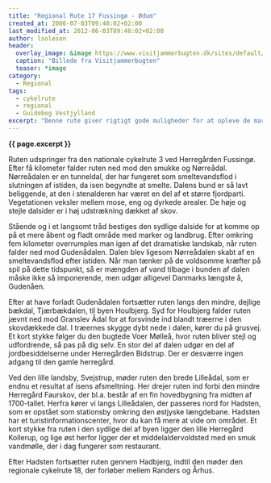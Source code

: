 ```yaml
---
title: "Regional Rute 17 Fussingø - Ødum"
created_at: 2006-07-03T09:48:02+02:00
last_modified_at: 2012-06-03T09:48:02+02:00
author: lsolesen
header:
  overlay_image: &image https://www.visitjammerbugten.dk/sites/default/files/styles/galleries_ratio/public/asp/visitjammerbugten/cykel_og_vandre/cyklistermedkort.jpg?itok=PW50rRpA
  caption: "Billede fra Visitjammerbugten"
  teaser: *image
category:
  - Regional
tags:
  - cykelrute
  - regional
  - Guidebog Vestjylland
excerpt: "Denne rute giver rigtigt gode muligheder for at opleve de markante ådale, der er karakteristisk for det østjyske landskab."
---
```


**{{ page.excerpt }}**

Ruten udspringer fra den nationale cykelrute 3 ved Herregården Fussingø. Efter få kilometer falder ruten ned mod den smukke og Nørreådal. Nørreådalen er en tunneldal, der har fungeret som smeltevandsflod i slutningen af istiden, da isen begyndte at smelte. Dalens bund er så lavt beliggende, at den i stenalderen har været en del af et større fjordparti. Vegetationen veksler mellem mose, eng og dyrkede arealer. De høje og stejle dalsider er i høj udstrækning dækket af skov.

Stående og i et langsomt tråd bestiges den sydlige dalside for at komme op på et mere åbent og fladt område med marker og landbrug. Efter omkring fem kilometer overrumples man igen af det dramatiske landskab, når ruten falder ned mod Gudenådalen. Dalen blev ligesom Nørreådalen skabt af en smeltevandsflod efter istiden. Når man tænker på de voldsomme kræfter på spil på dette tidspunkt, så er mængden af vand tilbage i bunden af dalen måske ikke så imponerende, men udgør alligevel Danmarks længste å, Gudenåen.

Efter at have forladt Gudenådalen fortsætter ruten langs den mindre, dejlige bækdal, Tjærbækdalen, til byen Houlbjerg. Syd for Houlbjerg falder ruten jævnt ned mod Granslev Ådal for at forsvinde ind blandt træerne i den skovdækkede dal. I træernes skygge dybt nede i dalen, kører du på grusvej. Et kort stykke følger du den bugtede Voer Mølleå, hvor ruten bliver stejl og udfordrende, så pas på dig selv. En stor del af dalen udgør en del af jordbesiddelserne under Herregården Bidstrup. Der er desværre ingen adgang til den gamle herregård.

Ved den lille landsby, Svejstrup, møder ruten den brede Lilleådal, som er endnu et resultat af isens afsmeltning. Her drejer ruten ind forbi den mindre Herregård Faurskov, der bl.a. består af en fin hovedbygning fra midten af 1700-tallet. Herfra kører vi langs Lilleådalen, der passeres nord for Hadsten, som er opstået som stationsby omkring den østjyske længdebane. Hadsten har et turistinformationscenter, hvor du kan få mere at vide om området. Et kort stykke fra ruten i den sydlige del af byen ligger den lille Herregård Kollerup, og lige øst herfor ligger der et middelaldervoldsted med en smuk vandmølle, der i dag fungerer som restaurant.

Efter Hadsten fortsætter ruten gennem Hadbjerg, indtil den møder den regionale cykelrute 18, der forløber mellem Randers og Århus.
